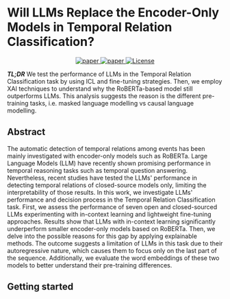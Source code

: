 # Will LLMs Replace the Encoder-Only Models in Temporal Relation Classification?
<p align="center">
    <a href="https://arxiv.org/pdf/2410.10476v1">
        <img alt="paper" src="https://badgen.net/badge/EMNLP 2024/Accepted/green?icon=awesome">
    </a>
    <a href="https://arxiv.org/pdf/2410.10476v1">
        <img alt="paper" src="https://badgen.net/badge/arXiv/online/yellow">
    </a>
    <a href="https://github.com/BrownFortress/LLMs-TRC/blob/main/LICENSE">
        <img alt="License" src="https://badgen.net/static/license/MIT/blue">
    </a>
    <br/>
</p>

***TL;DR***
We test the performance of LLMs in the Temporal Relation Classification task by using ICL and fine-tuning strategies. Then, we employ XAI techniques to understand why the RoBERTa-based model still outperforms LLMs. This analysis suggests the reason is the different pre-training tasks, i.e. masked language modelling vs causal language modelling. 

## Abstract
The automatic detection of temporal relations among events has been mainly investigated with encoder-only models such as RoBERTa. Large Language Models (LLM) have recently shown promising performance in temporal reasoning tasks such as temporal question answering. Nevertheless, recent studies have tested the LLMs' performance in detecting temporal relations of closed-source models only, limiting the interpretability of those results. In this work, we investigate LLMs' performance and decision process in the Temporal Relation Classification task. First, we assess the performance of seven open and closed-sourced LLMs experimenting with in-context learning and lightweight fine-tuning approaches. Results show that LLMs with in-context learning significantly underperform smaller encoder-only models based on RoBERTa. Then, we delve into the possible reasons for this gap by applying explainable methods. The outcome suggests a limitation of LLMs in this task due to their autoregressive nature, which causes them to focus only on the last part of the sequence. Additionally, we evaluate the word embeddings of these two models to better understand their pre-training differences. 

## Getting started


